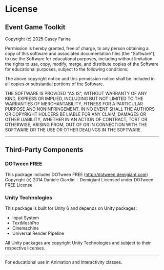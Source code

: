 # License

## Event Game Toolkit

Copyright (c) 2025 Casey Farina

Permission is hereby granted, free of charge, to any person obtaining a copy
of this software and associated documentation files (the "Software"), to use
the Software for educational purposes, including without limitation the rights
to use, copy, modify, merge, and distribute copies of the Software for
educational purposes, subject to the following conditions:

The above copyright notice and this permission notice shall be included in all
copies or substantial portions of the Software.

THE SOFTWARE IS PROVIDED "AS IS", WITHOUT WARRANTY OF ANY KIND, EXPRESS OR
IMPLIED, INCLUDING BUT NOT LIMITED TO THE WARRANTIES OF MERCHANTABILITY,
FITNESS FOR A PARTICULAR PURPOSE AND NONINFRINGEMENT. IN NO EVENT SHALL THE
AUTHORS OR COPYRIGHT HOLDERS BE LIABLE FOR ANY CLAIM, DAMAGES OR OTHER
LIABILITY, WHETHER IN AN ACTION OF CONTRACT, TORT OR OTHERWISE, ARISING FROM,
OUT OF OR IN CONNECTION WITH THE SOFTWARE OR THE USE OR OTHER DEALINGS IN THE
SOFTWARE.

---

## Third-Party Components

### DOTween FREE
This package includes DOTween FREE (http://dotween.demigiant.com)
Copyright (c) 2014 Daniele Giardini - Demigiant
Licensed under DOTween FREE License

### Unity Technologies
This package is built for Unity 6 and depends on Unity packages:
- Input System
- TextMeshPro
- Cinemachine
- Universal Render Pipeline

All Unity packages are copyright Unity Technologies and subject to their respective licenses.

---

For educational use in Animation and Interactivity classes.
